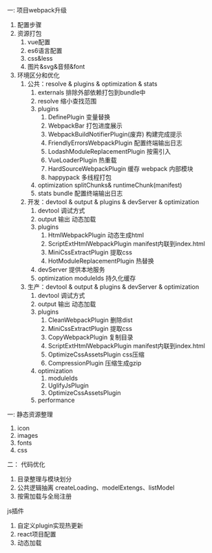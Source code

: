 
一: 项目webpack升级
1. 配置步骤
2. 资源打包
    1. vue配置
    2. es6语言配置
    3. css&less
    4. 图片&svg&音频&font
3. 环境区分和优化
    1. 公共：resolve & plugins & optimization & stats
        1. externals 排除外部依赖打包到bundle中
        2. resolve 缩小查找范围
        3. plugins 
            1. DefinePlugin 变量替换 
            2. WebpackBar 打包进度展示 
            3. WebpackBuildNotifierPlugin(废弃) 构建完成提示 
            4. FriendlyErrorsWebpackPlugin 配置终端输出日志 
            5. LodashModuleReplacementPlugin 按需引入 
            6. VueLoaderPlugin 热重载 
            7. HardSourceWebpackPlugin 缓存 webpack 内部模块 
            8. happypack 多线程打包 
        4. optimization splitChunks& runtimeChunk(manifest)
        5. stats bundle 配置终端输出日志
    2. 开发：devtool & output & plugins & devServer & optimization 
        1. devtool 调试方式
        2. output 输出 动态加载
        3. plugins 
            1. HtmlWebpackPlugin 动态生成html 
            2. ScriptExtHtmlWebpackPlugin manifest内联到index.html 
            3. MiniCssExtractPlugin 提取css 
            4. HotModuleReplacementPlugin 热替换 
        4. devServer 提供本地服务
        5. optimization moduleIds 持久化缓存
    3. 生产：devtool & output & plugins & devServer & optimization
        1. devtool 调试方式
        2. output 输出 动态加载
        3. plugins 
            1. CleanWebpackPlugin 删除dist
            2. MiniCssExtractPlugin 提取css 
            3. CopyWebpackPlugin 复制目录
            4. ScriptExtHtmlWebpackPlugin manifest内联到index.html 
            5. OptimizeCssAssetsPlugin css压缩
            6. CompressionPlugin 压缩生成gzip
        4. optimization
            1. moduleIds 
            2. UglifyJsPlugin
            3. OptimizeCssAssetsPlugin
        5. performance

一: 静态资源整理
1. icon
2. images
3. fonts
4. css

二： 代码优化
1. 目录整理与模块划分
2. 公共逻辑抽离 createLoading、modelExtengs、listModel
3. 按需加载与全局注册



js插件
1. 自定义plugin实现热更新
2. react项目配置
3. 动态加载